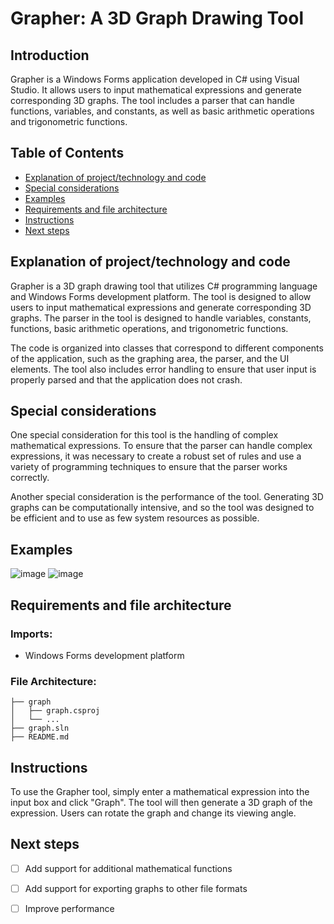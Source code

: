 # Grapher: A 3D Graph Drawing Tool

## Introduction

Grapher is a Windows Forms application developed in C# using Visual Studio. It allows users to input mathematical expressions and generate corresponding 3D graphs. The tool includes a parser that can handle functions, variables, and constants, as well as basic arithmetic operations and trigonometric functions.

## Table of Contents

- [Explanation of project/technology and code](#explanation-of-projecttechnology-and-code)
- [Special considerations](#special-considerations)
- [Examples](#examples)
- [Requirements and file architecture](#requirements-and-file-architecture)
- [Instructions](#instructions)
- [Next steps](#next-steps)

## Explanation of project/technology and code

Grapher is a 3D graph drawing tool that utilizes C# programming language and Windows Forms development platform. The tool is designed to allow users to input mathematical expressions and generate corresponding 3D graphs. The parser in the tool is designed to handle variables, constants, functions, basic arithmetic operations, and trigonometric functions.

The code is organized into classes that correspond to different components of the application, such as the graphing area, the parser, and the UI elements. The tool also includes error handling to ensure that user input is properly parsed and that the application does not crash.

## Special considerations

One special consideration for this tool is the handling of complex mathematical expressions. To ensure that the parser can handle complex expressions, it was necessary to create a robust set of rules and use a variety of programming techniques to ensure that the parser works correctly.

Another special consideration is the performance of the tool. Generating 3D graphs can be computationally intensive, and so the tool was designed to be efficient and to use as few system resources as possible.

## Examples

![image](https://user-images.githubusercontent.com/86870298/124349266-ed068f80-dbf6-11eb-954d-fb168aa81b26.png)
![image](https://user-images.githubusercontent.com/86870298/124349278-fb54ab80-dbf6-11eb-8669-56ae038ea936.png)

## Requirements and file architecture

### Imports:

- Windows Forms development platform

### File Architecture:

```
├── graph
│   ├── graph.csproj
│   └── ...
├── graph.sln
├── README.md
```

## Instructions

To use the Grapher tool, simply enter a mathematical expression into the input box and click "Graph". The tool will then generate a 3D graph of the expression. Users can rotate the graph and change its viewing angle.

## Next steps

- [ ] Add support for additional mathematical functions
- [ ] Add support for exporting graphs to other file formats
- [ ] Improve performance


